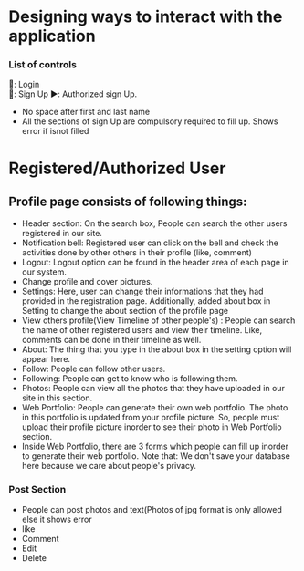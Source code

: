 # Designing ways to interact with the application #
### List of controls ###
💠: Login  <br>
💠: Sign Up ▶️: Authorized sign Up. <br>
- No space after first and last name  <br>
- All the sections of sign Up are compulsory required to fill up. Shows error if isnot filled 
<h1>Registered/Authorized User  </h1>

## Profile page consists of following things: ##    
 * Header section: On the search box, People can search the other users registered in our site.
 * Notification bell: Registered user can click on the bell and check the activities done by other others in their profile (like, comment) 
 * Logout: Logout option can be found in the header area of each page in our system. 
 * Change profile and cover pictures.
 * Settings: Here, user can change their informations that they had provided in the registration page. Additionally, added about box in Setting to change the about section of the profile page
 * View others profile(View Timeline of other people's) : People can search the name of other registered users and view their timeline. Like, comments can be done in their timeline as well.
 * About: The thing that you type in the about box in the setting option will appear here.
 * Follow: People can follow other users.
 * Following: People can get to know who is following them.
 * Photos: People can view all the photos that they have uploaded in our site in this section.
 * Web Portfolio: People can generate their own web portfolio. The photo in this portfolio is updated from your profile picture. So, people must upload their profile picture inorder to see their photo in Web Portfolio section.
 * Inside Web Portfolio, there are 3 forms which people can fill up inorder to generate their web portfolio. Note that: We don't save your database here because we care about people's privacy.
### Post Section  ###
 * People can post photos and text(Photos of jpg format is only allowed else it shows error
 * like
 * Comment
 * Edit
 * Delete
 
 
   








